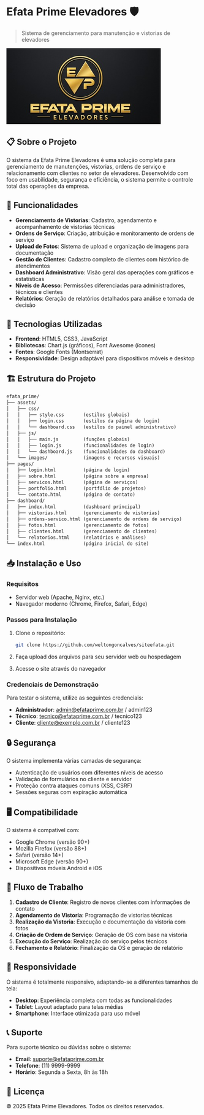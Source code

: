 # Efata Prime Elevadores 🛡️

> Sistema de gerenciamento para manutenção e vistorias de elevadores

![Logo Efata Prime](assets/images/logo.png)

## 📋 Sobre o Projeto

O sistema da Efata Prime Elevadores é uma solução completa para gerenciamento de manutenções, vistorias, ordens de serviço e relacionamento com clientes no setor de elevadores. Desenvolvido com foco em usabilidade, segurança e eficiência, o sistema permite o controle total das operações da empresa.

## 🚀 Funcionalidades

- **Gerenciamento de Vistorias**: Cadastro, agendamento e acompanhamento de vistorias técnicas
- **Ordens de Serviço**: Criação, atribuição e monitoramento de ordens de serviço
- **Upload de Fotos**: Sistema de upload e organização de imagens para documentação
- **Gestão de Clientes**: Cadastro completo de clientes com histórico de atendimentos
- **Dashboard Administrativo**: Visão geral das operações com gráficos e estatísticas
- **Níveis de Acesso**: Permissões diferenciadas para administradores, técnicos e clientes
- **Relatórios**: Geração de relatórios detalhados para análise e tomada de decisão

## 🔧 Tecnologias Utilizadas

- **Frontend**: HTML5, CSS3, JavaScript
- **Bibliotecas**: Chart.js (gráficos), Font Awesome (ícones)
- **Fontes**: Google Fonts (Montserrat)
- **Responsividade**: Design adaptável para dispositivos móveis e desktop

## 🏗️ Estrutura do Projeto

```
efata_prime/
├── assets/
│   ├── css/
│   │   ├── style.css       (estilos globais)
│   │   ├── login.css       (estilos da página de login)
│   │   └── dashboard.css   (estilos do painel administrativo)
│   ├── js/
│   │   ├── main.js         (funções globais)
│   │   ├── login.js        (funcionalidades de login)
│   │   └── dashboard.js    (funcionalidades do dashboard)
│   └── images/             (imagens e recursos visuais)
├── pages/
│   ├── login.html          (página de login)
│   ├── sobre.html          (página sobre a empresa)
│   ├── servicos.html       (página de serviços)
│   ├── portfolio.html      (portfólio de projetos)
│   └── contato.html        (página de contato)
├── dashboard/
│   ├── index.html          (dashboard principal)
│   ├── vistorias.html      (gerenciamento de vistorias)
│   ├── ordens-servico.html (gerenciamento de ordens de serviço)
│   ├── fotos.html          (gerenciamento de fotos)
│   ├── clientes.html       (gerenciamento de clientes)
│   └── relatorios.html     (relatórios e análises)
└── index.html              (página inicial do site)
```

## 📥 Instalação e Uso

### Requisitos

- Servidor web (Apache, Nginx, etc.)
- Navegador moderno (Chrome, Firefox, Safari, Edge)

### Passos para Instalação

1. Clone o repositório:
   ```bash
   git clone https://github.com/weltongoncalves/siteefata.git
   ```

2. Faça upload dos arquivos para seu servidor web ou hospedagem

3. Acesse o site através do navegador

### Credenciais de Demonstração

Para testar o sistema, utilize as seguintes credenciais:

- **Administrador**: admin@efataprime.com.br / admin123
- **Técnico**: tecnico@efataprime.com.br / tecnico123
- **Cliente**: cliente@exemplo.com.br / cliente123

## 🔒 Segurança

O sistema implementa várias camadas de segurança:

- Autenticação de usuários com diferentes níveis de acesso
- Validação de formulários no cliente e servidor
- Proteção contra ataques comuns (XSS, CSRF)
- Sessões seguras com expiração automática

## 🖥️ Compatibilidade

O sistema é compatível com:

- Google Chrome (versão 90+)
- Mozilla Firefox (versão 88+)
- Safari (versão 14+)
- Microsoft Edge (versão 90+)
- Dispositivos móveis Android e iOS

## 🔄 Fluxo de Trabalho

1. **Cadastro de Cliente**: Registro de novos clientes com informações de contato
2. **Agendamento de Vistoria**: Programação de vistorias técnicas
3. **Realização da Vistoria**: Execução e documentação da vistoria com fotos
4. **Criação de Ordem de Serviço**: Geração de OS com base na vistoria
5. **Execução do Serviço**: Realização do serviço pelos técnicos
6. **Fechamento e Relatório**: Finalização da OS e geração de relatório

## 📱 Responsividade

O sistema é totalmente responsivo, adaptando-se a diferentes tamanhos de tela:

- **Desktop**: Experiência completa com todas as funcionalidades
- **Tablet**: Layout adaptado para telas médias
- **Smartphone**: Interface otimizada para uso móvel

## 📞 Suporte

Para suporte técnico ou dúvidas sobre o sistema:

- **Email**: suporte@efataprime.com.br
- **Telefone**: (11) 9999-9999
- **Horário**: Segunda a Sexta, 8h às 18h

## 📄 Licença

© 2025 Efata Prime Elevadores. Todos os direitos reservados.
